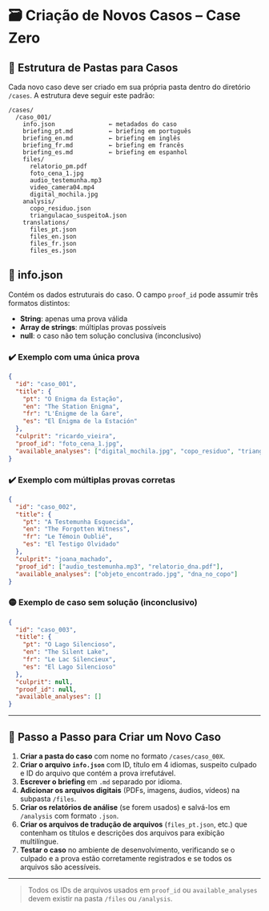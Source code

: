 # 🗃️ Criação de Novos Casos – Case Zero

## 📁 Estrutura de Pastas para Casos

Cada novo caso deve ser criado em sua própria pasta dentro do diretório `/cases`. A estrutura deve seguir este padrão:

```
/cases/
  /caso_001/
    info.json               ← metadados do caso
    briefing_pt.md          ← briefing em português
    briefing_en.md          ← briefing em inglês
    briefing_fr.md          ← briefing em francês
    briefing_es.md          ← briefing em espanhol
    files/
      relatorio_pm.pdf
      foto_cena_1.jpg
      audio_testemunha.mp3
      video_camera04.mp4
      digital_mochila.jpg
    analysis/
      copo_residuo.json
      triangulacao_suspeitoA.json
    translations/
      files_pt.json
      files_en.json
      files_fr.json
      files_es.json
```

## 📄 info.json

Contém os dados estruturais do caso. O campo `proof_id` pode assumir três formatos distintos:

- **String**: apenas uma prova válida
- **Array de strings**: múltiplas provas possíveis
- **null**: o caso não tem solução conclusiva (inconclusivo)

### ✔️ Exemplo com uma única prova

```json
{
  "id": "caso_001",
  "title": {
    "pt": "O Enigma da Estação",
    "en": "The Station Enigma",
    "fr": "L'Énigme de la Gare",
    "es": "El Enigma de la Estación"
  },
  "culprit": "ricardo_vieira",
  "proof_id": "foto_cena_1.jpg",
  "available_analyses": ["digital_mochila.jpg", "copo_residuo", "triangulacao_suspeitoA"]
}
```

### ✔️ Exemplo com múltiplas provas corretas

```json
{
  "id": "caso_002",
  "title": {
    "pt": "A Testemunha Esquecida",
    "en": "The Forgotten Witness",
    "fr": "Le Témoin Oublié",
    "es": "El Testigo Olvidado"
  },
  "culprit": "joana_machado",
  "proof_id": ["audio_testemunha.mp3", "relatorio_dna.pdf"],
  "available_analyses": ["objeto_encontrado.jpg", "dna_no_copo"]
}
```

### 🟡 Exemplo de caso sem solução (inconclusivo)

```json
{
  "id": "caso_003",
  "title": {
    "pt": "O Lago Silencioso",
    "en": "The Silent Lake",
    "fr": "Le Lac Silencieux",
    "es": "El Lago Silencioso"
  },
  "culprit": null,
  "proof_id": null,
  "available_analyses": []
}
```

---

## 🧩 Passo a Passo para Criar um Novo Caso

1. **Criar a pasta do caso** com nome no formato `/cases/caso_00X`.
2. **Criar o arquivo `info.json`** com ID, título em 4 idiomas, suspeito culpado e ID do arquivo que contém a prova irrefutável.
3. **Escrever o briefing** em `.md` separado por idioma.
4. **Adicionar os arquivos digitais** (PDFs, imagens, áudios, vídeos) na subpasta `/files`.
5. **Criar os relatórios de análise** (se forem usados) e salvá-los em `/analysis` com formato `.json`.
6. **Criar os arquivos de tradução de arquivos** (`files_pt.json`, etc.) que contenham os títulos e descrições dos arquivos para exibição multilíngue.
7. **Testar o caso** no ambiente de desenvolvimento, verificando se o culpado e a prova estão corretamente registrados e se todos os arquivos são acessíveis.

---

> Todos os IDs de arquivos usados em `proof_id` ou `available_analyses` devem existir na pasta `/files` ou `/analysis`.
